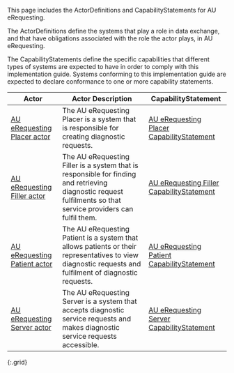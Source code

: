This page includes the ActorDefinitions and CapabilityStatements for AU eRequesting.

The ActorDefinitions define the systems that play a role in data exchange, and that have obligations associated with the role the actor plays, in AU eRequesting.

The CapabilityStatements define the specific capabilities that different types of systems are expected to have in order to comply with this implementation guide. Systems conforming to this implementation guide are expected to declare conformance to one or more capability statements.

|Actor|Actor Description|CapabilityStatement|
|---| ---| ---|
|[AU eRequesting Placer actor](ActorDefinition-au-erequesting-actor-placer.html)|The AU eRequesting Placer is a system that is responsible for creating diagnostic requests.|[AU eRequesting Placer CapabilityStatement](CapabilityStatement-au-erequesting-placer.html)|
|[AU eRequesting Filler actor](ActorDefinition-au-erequesting-actor-filler.html)|The AU eRequesting Filler is a system that is responsible for finding and retrieving diagnostic request fulfilments so that service providers can fulfil them.|[AU eRequesting Filler CapabilityStatement](CapabilityStatement-au-erequesting-filler.html)|
|[AU eRequesting Patient actor](ActorDefinition-au-erequesting-actor-patient.html)|The AU eRequesting Patient is a system that allows patients or their representatives to view diagnostic requests and fulfilment of diagnostic requests.|[AU eRequesting Patient CapabilityStatement](CapabilityStatement-au-erequesting-patient.html)|
|[AU eRequesting Server actor](ActorDefinition-au-erequesting-actor-server.html)|The AU eRequesting Server is a system that accepts diagnostic service requests and makes diagnostic service requests accessible.|[AU eRequesting Server CapabilityStatement](CapabilityStatement-au-erequesting-server.html)|
{:.grid}